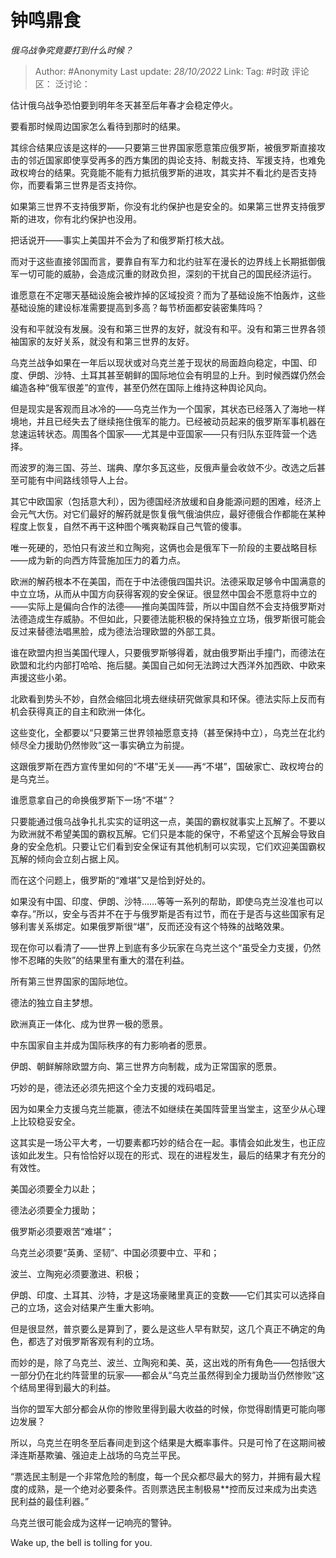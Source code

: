 # 钟鸣鼎食
*俄乌战争究竟要打到什么时候？*

> Author: #Anonymity
> Last update: *28/10/2022*
> Link:
> Tag: #时政
> 评论区：
> 泛讨论：

估计俄乌战争恐怕要到明年冬天甚至后年春才会稳定停火。

要看那时候周边国家怎么看待到那时的结果。

其综合结果应该是这样的——只要第三世界国家愿意策应俄罗斯，被俄罗斯直接攻击的邻近国家即使享受再多的西方集团的舆论支持、制裁支持、军援支持，也难免政权垮台的结果。究竟能不能有力抵抗俄罗斯的进攻，其实并不看北约是否支持你，而要看第三世界是否支持你。

如果第三世界不支持俄罗斯，你没有北约保护也是安全的。如果第三世界支持俄罗斯的进攻，你有北约保护也没用。

把话说开——事实上美国并不会为了和俄罗斯打核大战。

而对于这些直接邻国而言，要靠自有军力和北约驻军在漫长的边界线上长期抵御俄军一切可能的威胁，会造成沉重的财政负担，深刻的干扰自己的国民经济运行。

谁愿意在不定哪天基础设施会被炸掉的区域投资？而为了基础设施不怕轰炸，这些基础设施的建设标准需要提高到多高？每节桥面都安装密集阵吗？

没有和平就没有发展。没有和第三世界的友好，就没有和平。没有和第三世界各领袖国家的友好关系，就没有和第三世界的友好。

乌克兰战争如果在一年后以现状或对乌克兰差于现状的局面趋向稳定，中国、印度、伊朗、沙特、土耳其甚至朝鲜的国际地位会有明显的上升。到时候西媒仍然会编造各种“俄军很差”的宣传，甚至仍然在国际上维持这种舆论风向。

但是现实是客观而且冰冷的——乌克兰作为一个国家，其状态已经落入了海地一样境地，并且已经失去了继续拖住俄军的能力。已经被动员起来的俄罗斯军事机器在怠速运转状态。周围各个国家——尤其是中亚国家——只有归队东亚阵营一个选择。

而波罗的海三国、芬兰、瑞典、摩尔多瓦这些，反俄声量会收敛不少。改选之后甚至可能有中间路线领导人上台。

其它中欧国家（包括意大利），因为德国经济放缓和自身能源问题的困难，经济上会元气大伤。对它们最好的解药就是恢复俄气俄油供应，最好德俄合作都能在某种程度上恢复，自然不再干这种图个嘴爽勒踩自己气管的傻事。

唯一死硬的，恐怕只有波兰和立陶宛，这俩也会是俄军下一阶段的主要战略目标——成为新的向西方阵营施加压力的着力点。

欧洲的解药根本不在美国，而在于中法德俄四国共识。法德采取足够令中国满意的中立立场，从而从中国方向获得客观的安全保证。很显然中国会不愿意将中立的——实际上是偏向合作的法德——推向美国阵营，所以中国自然不会支持俄罗斯对法德造成生存威胁。不但如此，只要德法能积极的保持独立立场，俄罗斯很可能会反过来替德法唱黑脸，成为德法治理欧盟的外部工具。

谁在欧盟内担当美国代理人，只要俄罗斯够得着，就由俄罗斯出手撞门，而德法在欧盟和北约内部打哈哈、拖后腿。美国自己如何无法跨过大西洋外加西欧、中欧来声援这些小弟。

北欧看到势头不妙，自然会缩回北境去继续研究做家具和环保。德法实际上反而有机会获得真正的自主和欧洲一体化。

这些变化，全都要以“只要第三世界领袖愿意支持（甚至保持中立），乌克兰在北约倾尽全力援助仍然惨败”这一事实确立为前提。

这跟俄罗斯在西方宣传里如何的“不堪”无关——再“不堪”，国破家亡、政权垮台的是乌克兰。

谁愿意拿自己的命换俄罗斯下一场“不堪”？

只要能通过俄乌战争扎扎实实的证明这一点，美国的霸权就事实上瓦解了。不要以为欧洲就不希望美国的霸权瓦解。它们只是本能的保守，不希望这个瓦解会导致自身的安全危机。只要让它们看到安全保证有其他机制可以实现，它们欢迎美国霸权瓦解的倾向会立刻占据上风。

而在这个问题上，俄罗斯的“难堪”又是恰到好处的。

如果没有中国、印度、伊朗、沙特……等等一系列的帮助，即使乌克兰没准也可以幸存。”所以，安全与否并不在于与俄罗斯是否有过节，而在于是否与这些国家有足够利害关系绑定。如果俄罗斯很“堪”，反而还没有这个特殊的战略效果。

现在你可以看清了——世界上到底有多少玩家在乌克兰这个“虽受全力支援，仍然惨不忍睹的失败”的结果里有重大的潜在利益。

所有第三世界国家的国际地位。

德法的独立自主梦想。

欧洲真正一体化、成为世界一极的愿景。

中东国家自主并成为国际秩序的有力影响者的愿景。

伊朗、朝鲜解除欧盟方向、第三世界方向制裁，成为正常国家的愿景。

巧妙的是，德法还必须先把这个全力支援的戏码唱足。

因为如果全力支援乌克兰能赢，德法不如继续在美国阵营里当堂主，这至少从心理上比较稳妥安全。

这其实是一场公平大考，一切要素都巧妙的结合在一起。事情会如此发生，也正应该如此发生。只有恰恰好以现在的形式、现在的进程发生，最后的结果才有充分的有效性。

美国必须要全力以赴；

德法必须要全力援助；

俄罗斯必须要艰苦“难堪”；

乌克兰必须要“英勇、坚韧”、中国必须要中立、平和；

波兰、立陶宛必须要激进、积极；

伊朗、印度、土耳其、沙特，才是这场豪赌里真正的变数——它们其实可以选择自己的立场，这会对结果产生重大影响。

但是很显然，普京要么是算到了，要么是这些人早有默契，这几个真正不确定的角色，都选了对俄罗斯客观有利的立场。

而妙的是，除了乌克兰、波兰、立陶宛和美、英，这出戏的所有角色——包括很大一部分仍在北约阵营里的玩家——都会从“乌克兰虽然得到全力援助当仍然惨败”这个结局里得到最大的利益。

当你的盟军大部分都会从你的惨败里得到最大收益的时候，你觉得剧情更可能向哪边发展？

所以，乌克兰在明冬至后春间走到这个结果是大概率事件。只是可怜了在这期间被泽连斯基欺骗、强迫走上战场的乌克兰平民。

“票选民主制是一个非常危险的制度，每一个民众都尽最大的努力，并拥有最大程度的成熟，是一个绝对必要条件。否则票选民主制极易**控而反过来成为出卖选民利益的最佳利器。”

乌克兰很可能会成为这样一记响亮的警钟。

Wake up, the bell is tolling for you.
